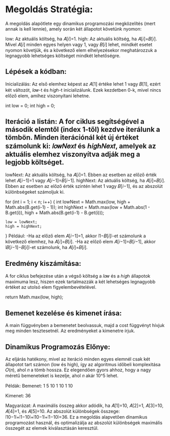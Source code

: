 # Megoldás Stratégia:
A megoldás alapötlete egy dinamikus programozási megközelítés (mert annak is kell lennie), amely során két állapotot követünk nyomon:

low: Az aktuális költség, ha 𝐴[𝑖]=1.
high: Az aktuális költség, ha 𝐴[𝑖]=𝐵[𝑖].
Mivel 𝐴[𝑖] minden egyes helyen vagy 1, vagy 𝐵[𝑖] lehet, mindkét esetet nyomon követjük, és a következő elem elhelyezésekor meghatározzuk a legnagyobb lehetséges költséget mindkét lehetőségre.

## Lépések a kódban:
Inicializálás: Az első elemhez képest az 𝐴[1] értéke lehet 1 vagy 𝐵[1], ezért két változót, 𝑙𝑜𝑤-t és ℎ𝑖𝑔ℎ-t inicializálunk. Ezek kezdetben 0-k, mivel nincs előző elem, amihez viszonyítani lehetne.

int low = 0;
int high = 0;

## Iteráció a listán: A for ciklus segítségével a második elemtől (index 1-től) kezdve iterálunk a tömbön. Minden iterációnál két új értéket számolunk ki: 𝑙𝑜𝑤𝑁𝑒𝑥𝑡 és ℎ𝑖𝑔ℎ𝑁𝑒𝑥𝑡, amelyek az aktuális elemhez viszonyítva adják meg a legjobb költséget.

lowNext: Az aktuális költség, ha 𝐴[𝑖]=1. Ebben az esetben az előző érték lehet 𝐴[𝑖−1]=1 vagy 𝐴[𝑖−1]=𝐵[𝑖−1].
highNext: Az aktuális költség, ha 𝐴[𝑖]=𝐵[𝑖]. Ebben az esetben az előző érték szintén lehet 1 vagy 𝐵[𝑖−1], és az abszolút különbségeket számoljuk ki.

for (int i = 1; i < n; i++) {
    int lowNext = Math.max(low, high + Math.abs(B.get(i-1) - 1));
    int highNext = Math.max(low + Math.abs(1 - B.get(i)), high + Math.abs(B.get(i-1) - B.get(i)));

    low = lowNext;
    high = highNext;
}
Például:
-Ha az előző elem 𝐴[𝑖−1]=1, akkor ∣1−𝐵[𝑖]∣-et számolunk a következő elemhez, ha 𝐴[𝑖]=𝐵[𝑖].
-Ha az előző elem 𝐴[𝑖−1]=𝐵[𝑖−1], akkor ∣𝐵[𝑖−1]−𝐵[𝑖]∣-et számolunk, ha 𝐴[𝑖]=𝐵[𝑖].

## Eredmény kiszámítása: 
A for ciklus befejezése után a végső költség a 𝑙𝑜𝑤 és a ℎ𝑖𝑔ℎ állapotok maximuma lesz, hiszen ezek tartalmazzák a két lehetséges legnagyobb értéket az utolsó elem figyelembevételével.

return Math.max(low, high);

## Bemenet kezelése és kimenet írása: 
A main függvényben a bemenetet beolvassuk, majd a cost függvényt hívjuk meg minden tesztesetnél. Az eredményeket a kimenetre írjuk.

## Dinamikus Programozás Előnye:
Az eljárás hatékony, mivel az iteráció minden egyes elemnél csak két állapotot tart számon (low és high), így az algoritmus időbeli komplexitása 𝑂(𝑛), ahol 𝑛 a tömb hossza. Ez elegendően gyors ahhoz, hogy a nagy méretű bemeneteket is kezelje, ahol 𝑛 akár 10^5 lehet.

Példák:
Bemenet:
1
5
10 1 10 1 10

Kimenet:
36

Magyarázat: A maximális összeg akkor adódik, ha 𝐴[1]=10, 𝐴[2]=1, 𝐴[3]=10, 𝐴[4]=1, és 𝐴[5]=10. 
Az abszolút különbségek összege:
∣10−1∣+∣1−10∣+∣10−1∣+∣1−10∣=36.
Ez a megoldás alapvetően dinamikus programozást használ, és optimalizálja az abszolút különbségek maximális összegét az elemek kiválasztásán keresztül.
